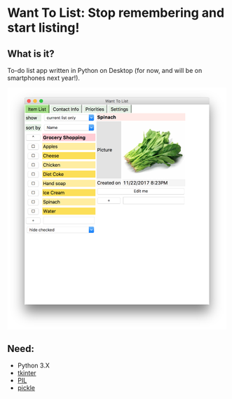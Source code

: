 # Want To List: Stop remembering and start listing!

## What is it?
To-do list app written in Python on Desktop (for now, and will be on smartphones next year!).

<img src="https://github.com/kumikokashii/want-to-list/blob/master/screenshot.png" alt="screenshot" width="500px">

## Need:
* Python 3.X
* [tkinter](https://docs.python.org/3/library/tk.html)
* [PIL](http://www.pythonware.com/products/pil/)
* [pickle](https://docs.python.org/3/library/pickle.html)
